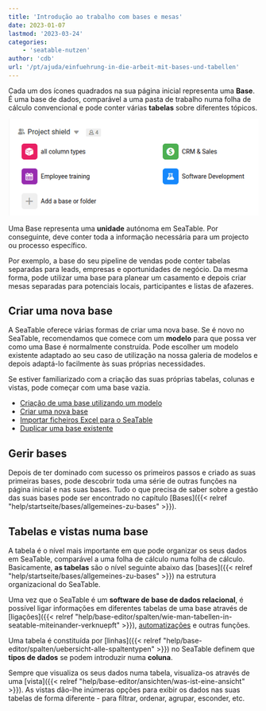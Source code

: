 ```yaml
---
title: 'Introdução ao trabalho com bases e mesas'
date: 2023-01-07
lastmod: '2023-03-24'
categories:
    - 'seatable-nutzen'
author: 'cdb'
url: '/pt/ajuda/einfuehrung-in-die-arbeit-mit-bases-und-tabellen'
---
```


Cada um dos ícones quadrados na sua página inicial representa uma **Base**. É uma base de dados, comparável a uma pasta de trabalho numa folha de cálculo convencional e pode conter várias **tabelas** sobre diferentes tópicos.

![Vista geral da base em SeaTable](images/base-overview.png)

Uma Base representa uma **unidade** autónoma em SeaTable. Por conseguinte, deve conter toda a informação necessária para um projecto ou processo específico.

Por exemplo, a base do seu pipeline de vendas pode conter tabelas separadas para leads, empresas e oportunidades de negócio. Da mesma forma, pode utilizar uma base para planear um casamento e depois criar mesas separadas para potenciais locais, participantes e listas de afazeres.

## Criar uma nova base

A SeaTable oferece várias formas de criar uma nova base. Se é novo no SeaTable, recomendamos que comece com um **modelo** para que possa ver como uma Base é normalmente construída. Pode escolher um modelo existente adaptado ao seu caso de utilização na nossa galeria de modelos e depois adaptá-lo facilmente às suas próprias necessidades.

Se estiver familiarizado com a criação das suas próprias tabelas, colunas e vistas, pode começar com uma base vazia.

- [Criação de uma base utilizando um modelo](https://seatable.io/pt/docs/bases-verwalten/anlegen-einer-base-mithilfe-einer-vorlage/)
- [Criar uma nova base](https://seatable.io/pt/docs/bases-verwalten/eine-neue-base-erstellen/)
- [Importar ficheiros Excel para o SeaTable](https://seatable.io/pt/docs/import-von-daten/import-von-excel-dateien-in-seatable/)
- [Duplicar uma base existente](https://seatable.io/pt/docs/bases-verwalten/duplizieren-einer-bestehenden-base/)

## Gerir bases

Depois de ter dominado com sucesso os primeiros passos e criado as suas primeiras bases, pode descobrir toda uma série de outras funções na página inicial e nas suas bases. Tudo o que precisa de saber sobre a gestão das suas bases pode ser encontrado no capítulo [Bases]({{< relref "help/startseite/bases/allgemeines-zu-bases" >}}).

## Tabelas e vistas numa base

A tabela é o nível mais importante em que pode organizar os seus dados em SeaTable, comparável a uma folha de cálculo numa folha de cálculo. Basicamente, **as tabelas** são o nível seguinte abaixo das [bases]({{< relref "help/startseite/bases/allgemeines-zu-bases" >}}) na estrutura organizacional do SeaTable.

Uma vez que o SeaTable é um **software de base de dados relacional**, é possível ligar informações em diferentes tabelas de uma base através de [ligações]({{< relref "help/base-editor/spalten/wie-man-tabellen-in-seatable-miteinander-verknuepft" >}}), [automatizações](https://seatable.io/pt/docs/beispiel-automationen/eintraege-in-andere-tabellen-per-automation-hinzufuegen/) e outras funções.

Uma tabela é constituída por [linhas]({{< relref "help/base-editor/spalten/uebersicht-alle-spaltentypen" >}}) no SeaTable definem que **tipos de dados** se podem introduzir numa **coluna**.

Sempre que visualiza os seus dados numa tabela, visualiza-os através de uma [vista]({{< relref "help/base-editor/ansichten/was-ist-eine-ansicht" >}}). As vistas dão-lhe inúmeras opções para exibir os dados nas suas tabelas de forma diferente - para filtrar, ordenar, agrupar, esconder, etc.
